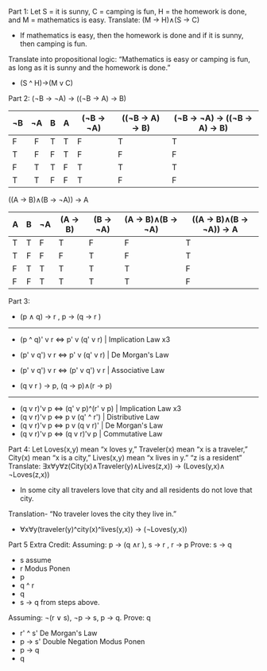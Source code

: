 Part 1: Let S = it is sunny, C = camping is fun, H = the homework is
done, and M = mathematics is easy.
Translate: (M → H)∧(S → C)
- If mathematics is easy, then the homework is done and if it is sunny, then camping is fun.

Translate into propositional logic: “Mathematics is easy or camping is fun, as long as it is sunny and the homework is done.”

- (S ^ H)→(M v C)


Part 2:
(¬B → ¬A) → ((¬B → A) → B)

| ¬B | ¬A | B | A | (¬B → ¬A) | ((¬B → A) → B) | (¬B → ¬A) → ((¬B → A) → B) |
|----|:--:|---|---|-----------|----------------|----------------------------|
|  F |  F | T | T |     F     |        T       |              T             |
|  T |  F | F | T |     F     |        F       |              F             |
|  F |  T | T | F |     T     |        T       |              T             |
|  T |  T | F | F |     T     |        F       |              F             |

((A → B)∧(B → ¬A)) → A

| A | B | ¬A | (A → B) | (B → ¬A) | (A → B)∧(B → ¬A) | ((A → B)∧(B → ¬A)) → A |
|---|:-:|----|---------|----------|------------------|------------------------|
| T | T |  F |    T    |     F    |         F        |            T           |
| T | F |  F |    F    |     T    |         F        |            T           |
| F | T | T  |    T    |     T    |         T        |            F           |
| F | F | T  |    T    |     T    |         T        |            F           |

Part 3:
- (p ∧ q) → r , p → (q → r )
----------------------------------
- (p ^ q)' v r <=> p' v (q' v r)  | Implication Law x3
- (p' v q') v r <=> p' v (q' v r) | De Morgan's Law
- (p' v q') v r <=> (p' v q') v r | Associative Law

- (q v r ) → p, (q → p)∧(r → p)
-------------------------------------
- (q v r)'v p <=> (q' v p)^(r' v p) | Implication Law x3
- (q v r)'v p <=> p v (q' ^ r')     | Distributive Law
- (q v r)'v p <=> p v (q v r)'      | De Morgan's Law
- (q v r)'v p <=> (q v r)'v p       | Commutative Law

Part 4: Let Loves(x,y) mean “x loves y,” Traveler(x) mean “x is a traveler,”
City(x) mean “x is a city,” Lives(x,y) mean “x lives in y.” “z is a resident”
Translate: ∃x∀y∀z(City(x)∧Traveler(y)∧Lives(z,x)) → (Loves(y,x)∧ ¬Loves(z,x))

- In some city all travelers love that city and all residents do not love that city.

Translation- “No traveler loves the city they live in.”

- ∀x∀y(traveler(y)^city(x)^lives(y,x)) → (¬Loves(y,x))


Part 5 Extra Credit: 
Assuming: p → (q ∧r ), s → r , r → p
Prove: s → q
- s   assume
- r   Modus Ponen
- p   
- q ^ r 
- q   
- s → q from steps above.  

Assuming: ¬(r ∨ s), ¬p → s, p → q. 
Prove: q
- r' ^ s' De Morgan's Law
- p → s'  Double Negation Modus Ponen
- p → q
- q
